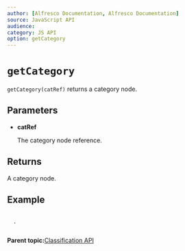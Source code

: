```yaml
---
author: [Alfresco Documentation, Alfresco Documentation]
source: JavaScript API
audience: 
category: JS API
option: getCategory
---
```


# `getCategory`

`getCategory(catRef)` returns a category node.

## Parameters

-   **catRef**

    The category node reference.


## Returns

A category node.

## Example

```

  .
  
```

**Parent topic:**[Classification API](../references/API-JS-Classification.md)

